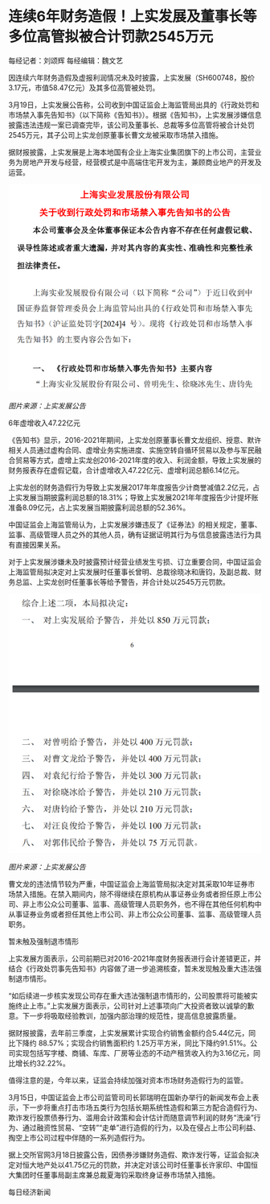 # 连续6年财务造假！上实发展及董事长等多位高管拟被合计罚款2545万元

每经记者：刘颂辉 每经编辑：魏文艺

因连续六年财务造假及虚报利润情况未及时披露，上实发展（SH600748，股价3.17元，市值58.47亿元）及其多位高管被处罚。

3月19日，上实发展公告称，公司收到中国证监会上海监管局出具的《行政处罚和市场禁入事先告知书》（以下简称《告知书》）。根据《告知书》，上实发展涉嫌信息披露违法违规一案已调查完毕，该公司及董事长、总裁等多位高管将被合计处罚2545万元，其子公司上实龙创原董事长曹文龙被采取市场禁入措施。

据财报披露，上实发展是上海本地国有企业上海实业集团旗下的上市公司，主营业务为房地产开发与经营，经营模式是中高端住宅开发为主，兼顾商业地产的开发及运营。

![7ad95bb507eacf718a9fd4cfd7a53907.jpg](https://raw.githubusercontent.com/qqhsx/qqnews_image/main/2024/03/19/连续6年财务造假！上实发展及董事长等多位高管拟被合计罚款2545万元/7ad95bb507eacf718a9fd4cfd7a53907.jpg)

 _图片来源：上实发展公告_

6年虚增收入47.22亿元

《告知书》显示，2016-2021年期间，上实龙创原董事长曹文龙组织、授意、默许相关人员通过虚构合同、虚增业务实施进度、实施空转自循环贸易以及参与军民融合贸易等方式，虚增上实龙创2016-2021年度的收入、利润金额，导致上实发展的财务报表存在虚假记载，合计虚增收入47.22亿元、虚增利润总额6.14亿元。

上实龙创的财务造假行为导致上实发展2017年年度报告少计商誉减值2.2亿元，占上实发展当期披露利润总额的18.31%；导致上实发展2021年年度报告少计提坏账准备8.09亿元，占上实发展当期披露利润总额的52.36%。

中国证监会上海监管局认为，上实发展涉嫌违反了《证券法》的相关规定，董事、监事、高级管理人员之外的其他人员，确有证据证明其行为与信息披露违法行为具有直接因果关系。

对于上实发展涉嫌未及时披露预计经营业绩发生亏损、订立重要合同，中国证监会上海监管局拟决定对上实发展时任董事长曾明、总裁徐晓冰和唐钧，及副总裁、财务总监、上实龙创时任董事长等给予警告，并合计处以2545万元罚款。

![ec00f9a47d1f8d34c4c9287e254ec258.jpg](https://raw.githubusercontent.com/qqhsx/qqnews_image/main/2024/03/19/连续6年财务造假！上实发展及董事长等多位高管拟被合计罚款2545万元/ec00f9a47d1f8d34c4c9287e254ec258.jpg)

 _图片来源：上实发展公告_

曹文龙的违法情节较为严重，中国证监会上海监管局拟决定对其采取10年证券市场禁入措施。在禁入期间内，除不得继续在原机构从事证券业务或者担任原上市公司、非上市公众公司董事、监事、高级管理人员职务外，也不得在其他任何机构中从事证券业务或者担任其他上市公司、非上市公众公司董事、监事、高级管理人员职务。

暂未触及强制退市情形

上实发展方面表示，公司前期已对2016-2021年度财务报表进行会计差错更正，并结合《行政处罚事先告知书》内容做了进一步追溯核查，暂未发现触及重大违法强制退市情形。

“如后续进一步核实发现公司存在重大违法强制退市情形的，公司股票将可能被实施终止上市。”上实发展方面表示，公司针对上述事项向广大投资者致以诚挚的歉意。下一步将吸取经验教训，加强内部治理的规范性，提高信息披露质量。

据财报披露，去年前三季度，上实发展累计实现合约销售金额约合5.44亿元，同比下降约 88.57%；实现合约销售面积约
1.25万平方米，同比下降约91.51%。公司实现包括写字楼、商铺、车库、厂房等业态的不动产租赁收入约为3.16亿元，同比增长约32.22%。

值得注意的是，今年以来，证监会持续加强对资本市场财务造假行为的监管。

3月15日，中国证监会上市公司监管司司长郭瑞明在国新办举行的新闻发布会上表示，下一步将重点打击市场五类行为包括长期系统性造假和第三方配合造假行为、欺诈发行股票债券行为、滥用会计政策和会计估计而随意调节利润的财务“洗澡”行为、通过融资性贸易、“空转”“走单”进行造假的行为，以及在侵占上市公司利益、掏空上市公司过程中伴随的一系列造假行为。

据上交所官网3月18日披露公告，因债券涉嫌财务造假、欺诈发行等，证监会拟决定对恒大地产处以41.75亿元的罚款，并决定对该公司时任董事长许家印、中国恒大集团时任董事局副主席兼总裁夏海钧采取终身证券市场禁入措施。

每日经济新闻

